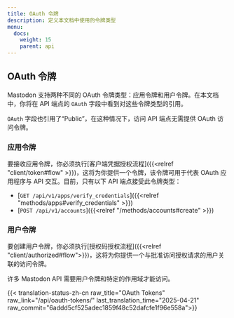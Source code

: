 ```yaml
---
title: OAuth 令牌
description: 定义本文档中使用的令牌类型
menu:
  docs:
    weight: 15
    parent: api
---
```


## OAuth 令牌

Mastodon 支持两种不同的 OAuth 令牌类型：应用令牌和用户令牌。在本文档中，你将在 API 端点的 `OAuth` 字段中看到对这些令牌类型的引用。

`OAuth` 字段也引用了“Public”，在这种情况下，访问 API 端点无需提供 OAuth 访问令牌。

### 应用令牌

要接收应用令牌，你必须执行[客户端凭据授权流程]({{<relref "client/token#flow" >}})，这将为你提供一个令牌，该令牌可用于代表 OAuth 应用程序与 API 交互。目前，只有以下 API 端点接受此令牌类型：

- [`GET /api/v1/apps/verify_credentials`]({{<relref "methods/apps#verify_credentials" >}})
- [`POST /api/v1/accounts`]({{<relref "/methods/accounts#create" >}})

### 用户令牌

要创建用户令牌，你必须执行[授权码授权流程]({{<relref "client/authorized#flow">}})，这将为你提供一个与批准访问授权请求的用户关联的访问令牌。

许多 Mastodon API 需要用户令牌和特定的作用域才能访问。

{{< translation-status-zh-cn raw_title="OAuth Tokens" raw_link="/api/oauth-tokens/" last_translation_time="2025-04-21" raw_commit="6addd5cf525adec1859f48c52dafcfe1f96e558a">}}
